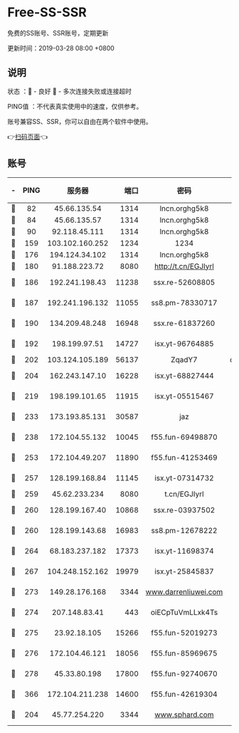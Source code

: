 # Free-SS-SSR

免费的SS账号、SSR账号，定期更新

更新时间：2019-03-28 08:00 +0800

## 说明

状态     ：🙂 - 良好 🙁 - 多次连接失败或连接超时

PING值   ：不代表真实使用中的速度，仅供参考。

账号兼容SS、SSR，你可以自由在两个软件中使用。

👉[扫码页面](https://liesauer.github.io/Free-SS-SSR/)👈

## 账号

|-|PING|服务器|端口|密码|加密方式|区域|
|:----:|:----:|:-----:|-----:|:----:|:----:|:----:|
|🙂|82|45.66.135.54|1314|lncn.orghg5k8|rc4|US|
|🙂|84|45.66.135.57|1314|lncn.orghg5k8|rc4|US|
|🙂|90|92.118.45.111|1314|lncn.orghg5k8|rc4|GR|
|🙂|159|103.102.160.252|1234|1234|rc4-md5|JP|
|🙂|176|194.124.34.102|1314|lncn.orghg5k8|rc4|JP|
|🙂|180|91.188.223.72|8080|http://t.cn/EGJIyrl|rc4-md5|RU|
|🙂|186|192.241.198.43|11238|ssx.re-52608805|aes-256-cfb|US|
|🙂|187|192.241.196.132|11055|ss8.pm-78330717|aes-256-cfb|US|
|🙂|190|134.209.48.248|16948|ssx.re-61837260|aes-256-cfb|US|
|🙂|192|198.199.97.51|14727|isx.yt-96764885|aes-256-cfb|US|
|🙂|202|103.124.105.189|56137|ZqadY7|chacha20|US|
|🙂|204|162.243.147.10|16228|isx.yt-68827444|aes-256-cfb|US|
|🙂|219|198.199.101.65|11915|isx.yt-05515467|aes-256-cfb|US|
|🙂|233|173.193.85.131|30587|jaz|aes-256-cfb|US|
|🙂|238|172.104.55.132|10045|f55.fun-69498870|aes-256-cfb|SG|
|🙂|253|172.104.49.207|11890|f55.fun-41253469|aes-256-cfb|SG|
|🙂|257|128.199.168.84|11145|isx.yt-07314732|aes-256-cfb|SG|
|🙂|259|45.62.233.234|8080|t.cn/EGJIyrl|rc4-md5|CA|
|🙂|260|128.199.167.40|10868|ssx.re-03937502|aes-256-cfb|SG|
|🙂|260|128.199.143.68|16983|ss8.pm-12678222|aes-256-cfb|SG|
|🙂|264|68.183.237.182|17373|isx.yt-11698374|aes-256-cfb|SG|
|🙂|267|104.248.152.162|19979|isx.yt-25845837|aes-256-cfb|SG|
|🙂|273|149.28.176.168|3344|www.darrenliuwei.com|aes-256-cfb|AU|
|🙂|274|207.148.83.41|443|oiECpTuVmLLxk4Ts|aes-256-cfb|AU|
|🙂|275|23.92.18.105|15266|f55.fun-52019273|aes-256-cfb|US|
|🙂|276|172.104.46.121|18056|f55.fun-85969675|aes-256-cfb|SG|
|🙂|278|45.33.80.198|17800|f55.fun-92740670|aes-256-cfb|US|
|🙂|366|172.104.211.238|14600|f55.fun-42619304|aes-256-cfb|US|
|🙂|204|45.77.254.220|3344|www.sphard.com|aes-256-cfb|SG|
